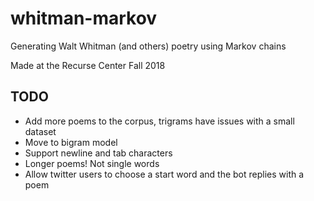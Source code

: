 # whitman-markov
Generating Walt Whitman (and others) poetry using Markov chains

Made at the Recurse Center Fall 2018

## TODO
* Add more poems to the corpus, trigrams have issues with a small dataset
* Move to bigram model
* Support newline and tab characters
* Longer poems! Not single words
* Allow twitter users to choose a start word and the bot replies with a poem

